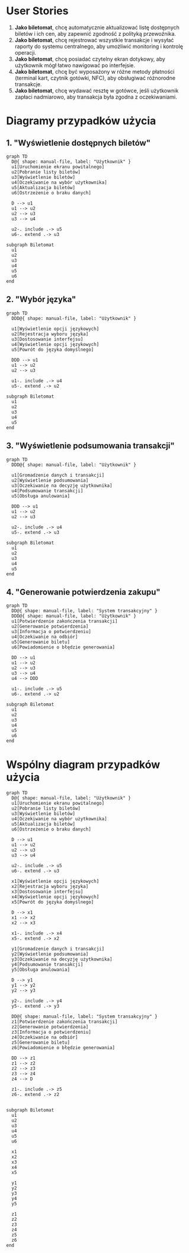 # User Stories

1. **Jako biletomat**, chcę automatycznie aktualizować listę dostępnych biletów i ich cen, aby zapewnić zgodność z polityką przewoźnika.
1. **Jako biletomat**, chcę rejestrować wszystkie transakcje i wysyłać raporty do systemu centralnego, aby umożliwić monitoring i kontrolę operacji.
1. **Jako biletomat**, chcę posiadać czytelny ekran dotykowy, aby użytkownik mógł 
łatwo nawigować po interfejsie.
2. **Jako biletomat**, chcę być wyposażony w różne metody płatności (terminal kart, czytnik gotówki, NFC), aby obsługiwać różnorodne transakcje.
3. **Jako biletomat**, chcę wydawać resztę w gotówce, jeśli użytkownik zapłaci 
nadmiarowo, aby transakcja była zgodna z oczekiwaniami.

# Diagramy przypadków użycia

## 1. "Wyświetlenie dostępnych biletów"
```mermaid
graph TD
  D@{ shape: manual-file, label: "Użytkownik" }
  u1[Uruchomienie ekranu powitalnego]
  u2[Pobranie listy biletów]
  u3[Wyświetlenie biletów]
  u4[Oczekiwanie na wybór użytkownika]
  u5[Aktualizacja biletów]
  u6[Ostrzeżenie o braku danych]

  D --> u1
  u1 --> u2
  u2 --> u3
  u3 --> u4

  u2-. include .-> u5
  u6-. extend .-> u3

subgraph Biletomat
  u1
  u2
  u3
  u4
  u5
  u6
end

```

## 2. "Wybór języka"


```mermaid
graph TD
  DDD@{ shape: manual-file, label: "Użytkownik" }

  u1[Wyświetlenie opcji językowych]
  u2[Rejestracja wyboru języka]
  u3[Dostosowanie interfejsu]
  u4[Wyświetlenie opcji językowych]
  u5[Powrót do języka domyślnego]

  DDD --> u1
  u1 --> u2
  u2 --> u3

  u1-. include .-> u4
  u5-. extend .-> u2

subgraph Biletomat
  u1
  u2
  u3
  u4
  u5
end

```

## 3. "Wyświetlenie podsumowania transakcji"

```mermaid
graph TD
  DDD@{ shape: manual-file, label: "Użytkownik" }

  u1[Gromadzenie danych i transakcji]
  u2[Wyświetlenie podsumowania]
  u3[Oczekiwanie na decyzję użytkownika]
  u4[Podsumowanie transakcji]
  u5[Obsługa anulowania]

  DDD --> u1
  u1 --> u2
  u2 --> u3

  u2-. include .-> u4
  u5-. extend .-> u3

subgraph Biletomat
  u1
  u2
  u3
  u4
  u5
end

```

## 4. "Generowanie potwierdzenia zakupu"

```mermaid
graph TD
  DD@{ shape: manual-file, label: "System transakcyjny" }
  DDD@{ shape: manual-file, label: "Użytkownik" }
  u1[Potwierdzenie zakończenia transakcji]
  u2[Generowanie potwierdzenia]
  u3[Informacja o potwierdzeniu]
  u4[Oczekiwanie na odbiór]
  u5[Generowanie biletu]
  u6[Powiadomienie o błędzie generowania]

  DD --> u1
  u1 --> u2
  u2 --> u3
  u3 --> u4
  u4 --> DDD

  u1-. include .-> u5
  u6-. extend .-> u2

subgraph Biletomat
  u1
  u2
  u3
  u4
  u5
  u6
end

```
# Wspólny diagram przypadków użycia

```mermaid
graph TD
  D@{ shape: manual-file, label: "Użytkownik" }
  u1[Uruchomienie ekranu powitalnego]
  u2[Pobranie listy biletów]
  u3[Wyświetlenie biletów]
  u4[Oczekiwanie na wybór użytkownika]
  u5[Aktualizacja biletów]
  u6[Ostrzeżenie o braku danych]

  D --> u1
  u1 --> u2
  u2 --> u3
  u3 --> u4

  u2-. include .-> u5
  u6-. extend .-> u3

  x1[Wyświetlenie opcji językowych]
  x2[Rejestracja wyboru języka]
  x3[Dostosowanie interfejsu]
  x4[Wyświetlenie opcji językowych]
  x5[Powrót do języka domyślnego]

  D --> x1
  x1 --> x2
  x2 --> x3

  x1-. include .-> x4
  x5-. extend .-> x2

  y1[Gromadzenie danych i transakcji]
  y2[Wyświetlenie podsumowania]
  y3[Oczekiwanie na decyzję użytkownika]
  y4[Podsumowanie transakcji]
  y5[Obsługa anulowania]

  D --> y1
  y1 --> y2
  y2 --> y3

  y2-. include .-> y4
  y5-. extend .-> y3

  DD@{ shape: manual-file, label: "System transakcyjny" }
  z1[Potwierdzenie zakończenia transakcji]
  z2[Generowanie potwierdzenia]
  z3[Informacja o potwierdzeniu]
  z4[Oczekiwanie na odbiór]
  z5[Generowanie biletu]
  z6[Powiadomienie o błędzie generowania]

  DD --> z1
  z1 --> z2
  z2 --> z3
  z3 --> z4
  z4 --> D

  z1-. include .-> z5
  z6-. extend .-> z2


subgraph Biletomat
  u1
  u2
  u3
  u4
  u5
  u6

  x1
  x2
  x3
  x4
  x5

  y1
  y2
  y3
  y4
  y5

  z1
  z2
  z3
  z4
  z5
  z6
end



  

```
